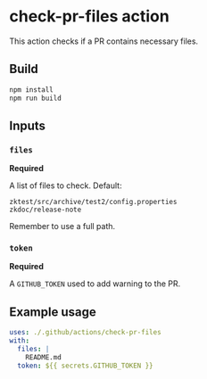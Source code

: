 # check-pr-files action

This action checks if a PR contains necessary files.

## Build

``` sh
npm install
npm run build
```

## Inputs

### `files`

**Required**

A list of files to check. Default:

    zktest/src/archive/test2/config.properties
    zkdoc/release-note

Remember to use a full path.

### `token`

**Required**

A `GITHUB_TOKEN` used to add warning to the PR.

## Example usage

``` yml
uses: ./.github/actions/check-pr-files
with:
  files: |
    README.md
  token: ${{ secrets.GITHUB_TOKEN }}
```